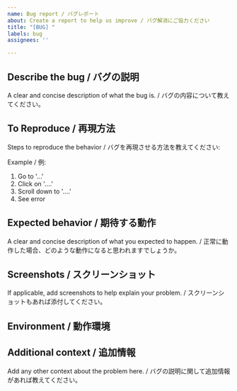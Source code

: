 ```yaml
---
name: Bug report / バグレポート
about: Create a report to help us improve / バグ解消にご協力ください
title: "[BUG] "
labels: bug
assignees: ''

---
```


## Describe the bug / バグの説明
A clear and concise description of what the bug is. / バグの内容について教えてください。

## To Reproduce / 再現方法
Steps to reproduce the behavior / バグを再現させる方法を教えてください:

Example / 例: 
1. Go to '...'
2. Click on '....'
3. Scroll down to '....'
4. See error

## Expected behavior / 期待する動作
A clear and concise description of what you expected to happen. / 正常に動作した場合、どのような動作になると思われますでしょうか。

 ## Screenshots / スクリーンショット
If applicable, add screenshots to help explain your problem. / スクリーンショットもあれば添付してください。

## Environment / 動作環境

## Additional context / 追加情報
Add any other context about the problem here. / バグの説明に関して追加情報があれば教えてください。
